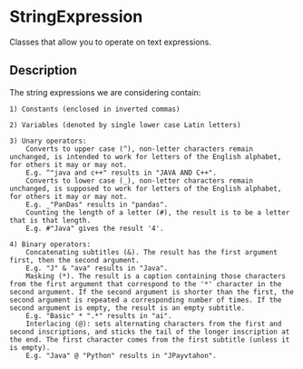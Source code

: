 # StringExpression
Classes that allow you to operate on text expressions.

## Description
The string expressions we are considering contain:

    1) Constants (enclosed in inverted commas)
    
    2) Variables (denoted by single lower case Latin letters)
    
    3) Unary operators:
        Converts to upper case (^), non-letter characters remain unchanged, is intended to work for letters of the English alphabet, for others it may or may not.
        E.g. ^"java and c++" results in "JAVA AND C++".
        Converts to lower case (_), non-letter characters remain unchanged, is supposed to work for letters of the English alphabet, for others it may or may not.
        E.g. _"PanDas" results in "pandas".
        Counting the length of a letter (#), the result is to be a letter that is that length.
        E.g. #"Java" gives the result '4'.
        
    4) Binary operators:
        Concatenating subtitles (&). The result has the first argument first, then the second argument.
        E.g. "J" & "ava" results in "Java".
        Masking (*). The result is a caption containing those characters from the first argument that correspond to the '*' character in the second argument. If the second argument is shorter than the first, the second argument is repeated a corresponding number of times. If the second argument is empty, the result is an empty subtitle.
        E.g. "Basic" * ".*" results in "ai".
        Interlacing (@): sets alternating characters from the first and second inscriptions, and sticks the tail of the longer inscription at the end. The first character comes from the first subtitle (unless it is empty).
        E.g. "Java" @ "Python" results in "JPayvtahon".
